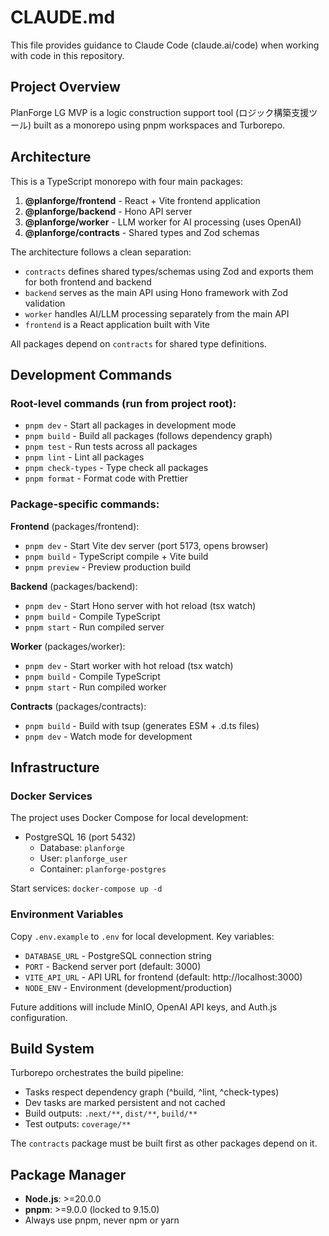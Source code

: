 # CLAUDE.md

This file provides guidance to Claude Code (claude.ai/code) when working with code in this repository.

## Project Overview

PlanForge LG MVP is a logic construction support tool (ロジック構築支援ツール) built as a monorepo using pnpm workspaces and Turborepo.

## Architecture

This is a TypeScript monorepo with four main packages:

1. **@planforge/frontend** - React + Vite frontend application
2. **@planforge/backend** - Hono API server
3. **@planforge/worker** - LLM worker for AI processing (uses OpenAI)
4. **@planforge/contracts** - Shared types and Zod schemas

The architecture follows a clean separation:
- `contracts` defines shared types/schemas using Zod and exports them for both frontend and backend
- `backend` serves as the main API using Hono framework with Zod validation
- `worker` handles AI/LLM processing separately from the main API
- `frontend` is a React application built with Vite

All packages depend on `contracts` for shared type definitions.

## Development Commands

### Root-level commands (run from project root):
- `pnpm dev` - Start all packages in development mode
- `pnpm build` - Build all packages (follows dependency graph)
- `pnpm test` - Run tests across all packages
- `pnpm lint` - Lint all packages
- `pnpm check-types` - Type check all packages
- `pnpm format` - Format code with Prettier

### Package-specific commands:

**Frontend** (packages/frontend):
- `pnpm dev` - Start Vite dev server (port 5173, opens browser)
- `pnpm build` - TypeScript compile + Vite build
- `pnpm preview` - Preview production build

**Backend** (packages/backend):
- `pnpm dev` - Start Hono server with hot reload (tsx watch)
- `pnpm build` - Compile TypeScript
- `pnpm start` - Run compiled server

**Worker** (packages/worker):
- `pnpm dev` - Start worker with hot reload (tsx watch)
- `pnpm build` - Compile TypeScript
- `pnpm start` - Run compiled worker

**Contracts** (packages/contracts):
- `pnpm build` - Build with tsup (generates ESM + .d.ts files)
- `pnpm dev` - Watch mode for development

## Infrastructure

### Docker Services
The project uses Docker Compose for local development:
- PostgreSQL 16 (port 5432)
  - Database: `planforge`
  - User: `planforge_user`
  - Container: `planforge-postgres`

Start services: `docker-compose up -d`

### Environment Variables
Copy `.env.example` to `.env` for local development. Key variables:
- `DATABASE_URL` - PostgreSQL connection string
- `PORT` - Backend server port (default: 3000)
- `VITE_API_URL` - API URL for frontend (default: http://localhost:3000)
- `NODE_ENV` - Environment (development/production)

Future additions will include MinIO, OpenAI API keys, and Auth.js configuration.

## Build System

Turborepo orchestrates the build pipeline:
- Tasks respect dependency graph (^build, ^lint, ^check-types)
- Dev tasks are marked persistent and not cached
- Build outputs: `.next/**`, `dist/**`, `build/**`
- Test outputs: `coverage/**`

The `contracts` package must be built first as other packages depend on it.

## Package Manager

- **Node.js**: >=20.0.0
- **pnpm**: >=9.0.0 (locked to 9.15.0)
- Always use pnpm, never npm or yarn
